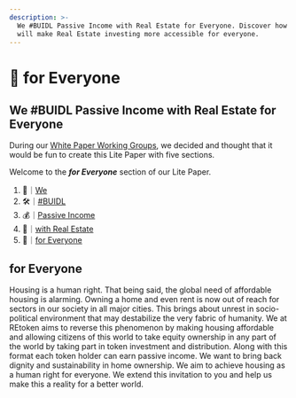 ```yaml
---
description: >-
  We #BUIDL Passive Income with Real Estate for Everyone. Discover how REtoken
  will make Real Estate investing more accessible for everyone.
---
```


# 👥 for Everyone

## We #BUIDL Passive Income with Real Estate for Everyone

During our [White Paper Working Groups](../../participate/working-groups/white-paper-working-groups.md), we decided and thought that it would be fun to create this Lite Paper with five sections.

Welcome to the _**for Everyone**_ section of our Lite Paper.

1. 👥｜[We](1.md)
2. 🛠｜[#BUIDL](2.md)
3. 💰｜[Passive Income](3.md)
4. 🏡｜[with Real Estate](4.md)
5. 👥｜[for Everyone](5.md)

## for Everyone

Housing is a human right. That being said, the global need of affordable housing is alarming. Owning a home and even rent is now out of reach for sectors in our society in all major cities. This brings about unrest in socio-political environment that may destabilize the very fabric of humanity. We at REtoken aims to reverse this phenomenon by making housing affordable and allowing citizens of this world to take equity ownership in any part of the world by taking part in token investment and distribution. Along with this format each token holder can earn passive income. We want to bring back dignity and sustainability in home ownership. We aim to achieve housing as a human right for everyone. We extend this invitation to you and help us make this a reality for a better world.
